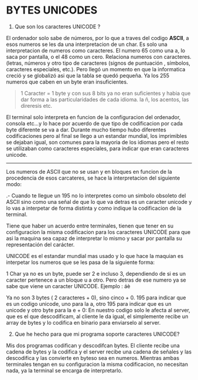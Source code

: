 # BYTES UNICODES

1. Que son los caracteres UNICODE ?

El ordenador solo sabe de números, por lo que a traves del codigo **ASCII**, a esos numeros se les da una interpretacion de un char.
Es solo una interpretacion de numeros como caracteres. El numero 65 como una a, lo saca por pantalla, o el 48 como un cero. 
Relaciona numeros con caracteres.(letras, números y otro tipo de caracteres (signos de puntuación
, símbolos, caracteres especiales, etc.). Pero llegó un momento en que la informatica creció y se globalizó asi que la tabla se quedó pequeña. Ya los 255 numeros 
que caben en un byte eran insuficientes.

> 1 Caracter = 1 byte y con sus 8 bits ya no eran suficientes y habia que dar forma a las particularidades de cada idioma.
> la ñ, los acentos, las direresis etc.

El terminal solo interpreta en funcion de la configuracion del ordenador, consola etc...y lo hace por acuerdo de que tipo de codificacion por cada byte diferente 
se va a dar.
Durante mucho tiempo hubo diferentes codificaciones pero al final se llego a un estandar mundial, los imprimibles se dejaban igual, son comunes para la mayoria de los 
idiomas pero el resto se utilizaban como caracteres especiales, para indicar que eran caracteres unicode.

---

Los numeros de ASCII que no se usan y en bloques en funcion de la procedencia de esos carcateres, se hace la interpretacion del siguiente modo:

.- Cuando te llegue un 195 no lo interpretes como un simbolo obsoleto del ASCII sino como una señal de que lo que va detras es un caracter unicode y lo vas a interpetar
   de forma distinta y como indique la codificacion de la terminal. 

Tiene que haber un acuerdo entre terminales, tienen que tener en su configuracion la misma codificacion para los caracteres UNICODE para que asi la maquina 
sea capaz de interpretar lo mismo y sacar por pantalla su representación del carácter.

UNICODE es el estandar mundial mas usado y lo que hace la maquian es interpetar los numeros que se les pasa de la siguiente forma:

1 Char ya no es un byte, puede ser 2 e incluso 3, dependiendo de si es un caracter pertenece a un bloque u a otro.
Pero detras de ese numero ya se sabe que viene un caracter UNICODE.
Ejemplo : áè

Ya no son 3 bytes ( 2 caracteres + 0), sino cinco + 0.
195 para indicar que es un codigo unicode, uno para la a, otro 195 para indicar que es un unicode y otro byte para la e + 0:
En nuestro codigo solo le afecta al server, que es el que descodificam, al cliente le da igual, el simplemente recibe un array de bytes y 
lo codifica en binario para enviarselo al server.

2. Que he hecho para que mi programa soporte caracteres UNICODE?

Mis dos programas codifican y descodifcan bytes.
El cliente recibe una cadena de bytes y la codifica y el server recibe una cadena de señales y las descodifica y las convierte en byteso sea en numeros.
Mientras ambas terminales tengan en su configuracion la misma codificacion, no necesitan nada, ya la terminal se encarga de interpretarlo.
